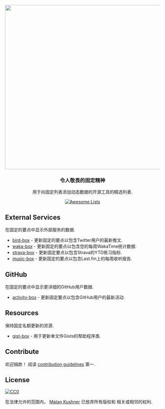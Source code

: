 <div class="github-widget" data-repo="matchai/awesome-pinned-gists"></div>
<script async src="https://pagead2.googlesyndication.com/pagead/js/adsbygoogle.js"></script><ins class="adsbygoogle" style="display:block" data-ad-client="ca-pub-6890694312814945" data-ad-slot="5473692530" data-ad-format="auto"  data-full-width-responsive="true"></ins><script>(adsbygoogle = window.adsbygoogle || []).push({});</script>
<p align="center">
  <img src="https://user-images.githubusercontent.com/4658208/57482610-14f64480-7273-11e9-862e-80d9fe332311.png" width="535">
  <h3 align="center">令人敬畏的固定精神</h3>
  <p align="center">用于向固定列表添加动态数据的开源工具的精选列表. <p>
  <p align="center">
    <a href="https://awesome.re"><img src="https://awesome.re/badge.svg" alt="Awesome Lists"></a>
  </p>
</p>



## External Services

在固定的要点中显示外部服务的数据.

- [bird-box](https://github.com/matchai/bird-box) - 更新固定的要点以包含Twitter用户的最新推文.
- [waka-box](https://github.com/matchai/waka-box) - 更新固定的要点以包含您的每周WakaTime统计数据.
- [strava-box](https://github.com/JohnPhamous/strava-box) - 更新固定要点以包含Strava的YTD练习指标.
- [music-box](https://github.com/jacc/music-box) - 更新固定的要点以包含Last.fm上的每周收听报告.

## GitHub

在固定的要点中显示更详细的GitHub用户数据.

- [activity-box](https://github.com/JasonEtco/activity-box) - 更新固定要点以包含GitHub用户的最新活动.

## Resources

保持固定名额更新的资源.

- [gist-box](https://github.com/JasonEtco/gist-box) - 用于更新单文件Gists的帮助程序类.

## Contribute

 欢迎捐款！  阅读 [contribution guidelines](https://github.com/matchai/awesome-pinned-gists/blob/master/contributing.md) 第一.

## License

[![CC0](http://mirrors.creativecommons.org/presskit/buttons/88x31/svg/cc-zero.svg)](http://creativecommons.org/publicdomain/zero/1.0)

在法律允许的范围内， [Matan Kushner](https://github.com/matchai) 已放弃所有版权和
相关或相邻的权利.
